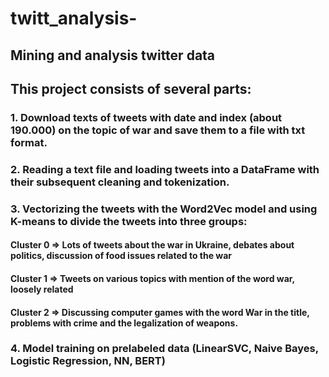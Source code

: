 # twitt_analysis-
## Mining and analysis twitter data

## This project consists of several parts:
### 1. Download texts of tweets with date and index (about 190.000) on the topic of war and save them to a file with txt format.
### 2. Reading a text file and loading tweets into a DataFrame with their subsequent cleaning and tokenization.
### 3. Vectorizing the tweets with the Word2Vec model and using K-means to divide the tweets into three groups:
####     **Cluster 0** => Lots of tweets about the war in Ukraine, debates about politics, discussion of food issues related to the war
####     **Cluster 1** => Tweets on various topics with mention of the word war, loosely related
####     **Cluster 2** => Discussing computer games with the word War in the title, problems with crime and the legalization of weapons.
### 4. Model training on prelabeled data (LinearSVC, Naive Bayes, Logistic Regression, NN, BERT)
